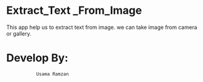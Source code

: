 # Extract_Text _From_Image
This app help us to extract text from image. we can take image from camera or gallery.

# Develop By:
               Usama Ramzan
    
